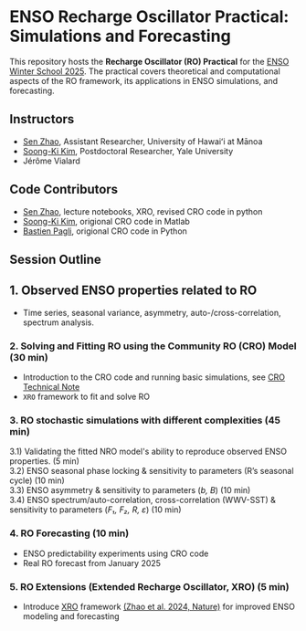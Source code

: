 # **ENSO Recharge Oscillator Practical: Simulations and Forecasting**  

This repository hosts the **Recharge Oscillator (RO) Practical** for the [ENSO Winter School 2025](https://sites.google.com/hawaii.edu/enso-winter-school-2025/). The practical covers theoretical and computational aspects of the RO framework, its applications in ENSO simulations, and forecasting.

## **Instructors**  
- [Sen Zhao](https://senzhao.netlify.app/), Assistant Researcher, University of Hawaiʻi at Mānoa
- [Soong-Ki Kim](https://sites.google.com/view/skkim1), Postdoctoral Researcher, Yale University
- Jérôme Vialard

## **Code Contributors**  
- [Sen Zhao](https://github.com/senclimate), lecture notebooks, XRO, revised CRO code in python
- [Soong-Ki Kim](https://github.com/Soong-Ki), origional CRO code in Matlab
- [Bastien Pagli](https://github.com/bpagli), origional CRO code in Python

## **Session Outline**  

## **1. Observed ENSO properties related to RO**
-  Time series, seasonal variance, asymmetry, auto-/cross-correlation, spectrum analysis.

### **2. Solving and Fitting RO using the Community RO (CRO) Model (30 min)**  
- Introduction to the CRO code and running basic simulations, see [CRO Technical Note](CRO/CRO_Code_Technical_Note_Winter_School_v1.0.pdf)
- `XRO` framework to fit and solve RO

### **3. RO stochastic simulations with different complexities (45 min)**  
3.1) Validating the fitted NRO model's ability to reproduce observed ENSO properties. (5 min)  
3.2) ENSO seasonal phase locking & sensitivity to parameters (R’s seasonal cycle) (10 min)  
3.3) ENSO asymmetry & sensitivity to parameters (*b, B*) (10 min)  
3.4) ENSO spectrum/auto-correlation, cross-correlation (WWV-SST) & sensitivity to parameters (*F₁, F₂, R, ε*) (10 min)  

### **4. RO Forecasting (10 min)**  
- ENSO predictability experiments using CRO code
- Real RO forecast from January 2025  

### **5. RO Extensions (Extended Recharge Oscillator, XRO) (5 min)** 
- Introduce [XRO](https://github.com/senclimate/XRO) framework [(Zhao et al. 2024, Nature)](https://doi.org/10.1038/s41586-024-07534-6) for improved ENSO modeling and forecasting  


